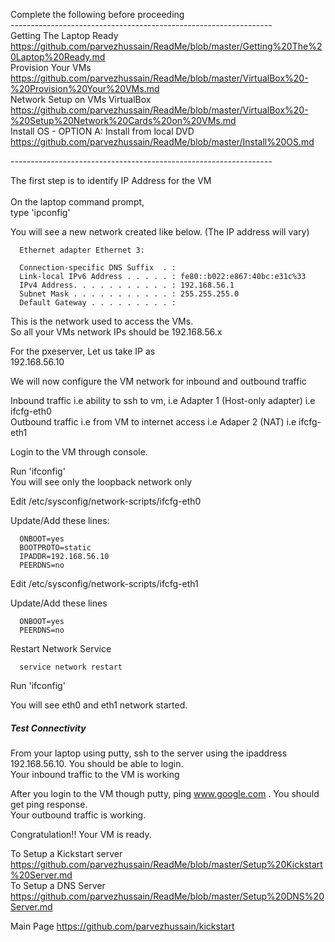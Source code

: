 
Complete the following before proceeding <br>
----------------------------------------------------------------- <br>
Getting The Laptop Ready <br>
https://github.com/parvezhussain/ReadMe/blob/master/Getting%20The%20Laptop%20Ready.md <br>
Provision Your VMs <br>
https://github.com/parvezhussain/ReadMe/blob/master/VirtualBox%20-%20Provision%20Your%20VMs.md <br> 
Network Setup on VMs VirtualBox <br>
https://github.com/parvezhussain/ReadMe/blob/master/VirtualBox%20-%20Setup%20Network%20Cards%20on%20VMs.md <br>
Install OS - OPTION A: Install from local DVD <br>
https://github.com/parvezhussain/ReadMe/blob/master/Install%20OS.md <br>

----------------------------------------------------------------- <br>

The first step is to identify IP Address for the VM <br>
<br>
On the laptop command prompt, <br>
type 'ipconfig'<br>

You will see a new network created like below. (The IP address will vary)

      Ethernet adapter Ethernet 3:

      Connection-specific DNS Suffix  . :
      Link-local IPv6 Address . . . . . : fe80::b022:e867:40bc:e31c%33
      IPv4 Address. . . . . . . . . . . : 192.168.56.1
      Subnet Mask . . . . . . . . . . . : 255.255.255.0
      Default Gateway . . . . . . . . . :

This is the network used to access the VMs. <br>
So all your VMs network IPs should be 192.168.56.x

For the pxeserver, Let us take IP as <br>
192.168.56.10 <br>

We will now configure the VM network for inbound and outbound traffic  

Inbound traffic i.e ability to ssh to vm, i.e Adapter 1 (Host-only adapter)  i.e ifcfg-eth0 <br>
Outbound traffic i.e from VM to internet access i.e Adaper 2 (NAT) i.e ifcfg-eth1

Login to the VM through console. 

Run 'ifconfig' <br>
You will see only the loopback network only

Edit /etc/sysconfig/network-scripts/ifcfg-eth0

Update/Add these lines:

      ONBOOT=yes
      BOOTPROTO=static
      IPADDR=192.168.56.10
      PEERDNS=no

Edit /etc/sysconfig/network-scripts/ifcfg-eth1

Update/Add these lines

      ONBOOT=yes
      PEERDNS=no

Restart Network Service
      
      service network restart

Run 'ifconfig'

You will see eth0 and eth1 network started.

##### Test Connectivity

From your laptop using putty, ssh to the server using the ipaddress 192.168.56.10. You should be able to login. <br>
Your inbound traffic to the VM is working <br>

After you login to the VM though putty,  ping www.google.com . You should get ping response. <br>
Your outbound traffic is working. <br>

Congratulation!! Your VM is ready. <br>

To Setup a Kickstart server <br>
https://github.com/parvezhussain/ReadMe/blob/master/Setup%20Kickstart%20Server.md <br>
To Setup a DNS Server <br>
https://github.com/parvezhussain/ReadMe/blob/master/Setup%20DNS%20Server.md <br>

Main Page https://github.com/parvezhussain/kickstart <br>





